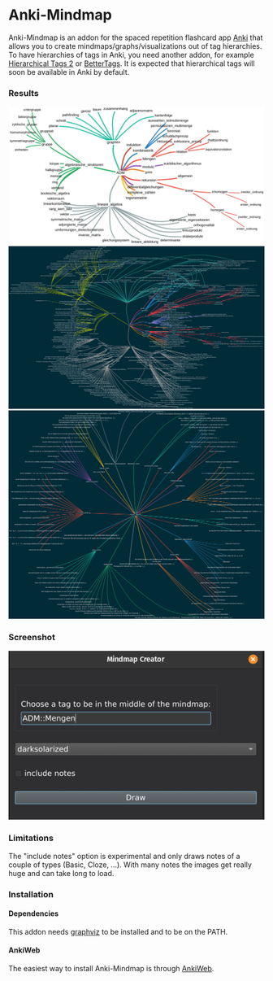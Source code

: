 # Anki-Mindmap
Anki-Mindmap is an addon for the spaced repetition flashcard app [Anki](https://apps.ankiweb.net/) that allows you to create mindmaps/graphs/visualizations out of tag hierarchies. To have hierarchies of tags in Anki, you need another addon, for example [Hierarchical Tags 2](https://github.com/glutanimate/hierarchical-tags) or [BetterTags](https://www.patreon.com/posts/bettertags-v1-0-36497547). It is expected that hierarchical tags will soon be available in Anki by default.

### Results
![](images/ADM.svg)
![](images/ADM_with_notes.svg)
![](images/lineare_algebra_with_notes.svg)


### Screenshot
![](images/mindmap_creator_dialog.png)

### Limitations
The "include notes" option is experimental and only draws notes of a couple of types (Basic, Cloze, ...). With many notes the images get really huge and can take long to load.

### Installation
#### Dependencies
This addon needs [graphviz](https://graphviz.org/download/) to be installed and to be on the PATH.

#### AnkiWeb
The easiest way to install Anki-Mindmap is through [AnkiWeb](https://ankiweb.net/shared/info/965278890).
